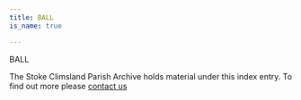 ```yaml
---
title: BALL
is_name: true

---
```


BALL


The Stoke Climsland Parish Archive holds material under this index entry. To find out more please [contact us](/contact/)
